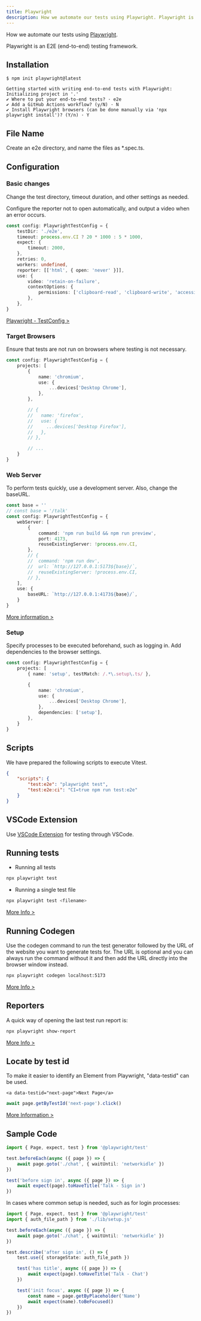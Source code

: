 ```yaml
---
title: Playwright
description: How we automate our tests using Playwright. Playwright is an E2E (end-to-end) testing framework.
---
```


How we automate our tests using [Playwright](https://playwright.dev/).

Playwright is an E2E (end-to-end) testing framework.

## Installation

```console
$ npm init playwright@latest

Getting started with writing end-to-end tests with Playwright:
Initializing project in '.'
✔ Where to put your end-to-end tests? · e2e
✔ Add a GitHub Actions workflow? (y/N) · N
✔ Install Playwright browsers (can be done manually via 'npx playwright install')? (Y/n) · Y
```

## File Name

Create an e2e directory, and name the files as \*.spec.ts.

## Configuration

### Basic changes

Change the test directory, timeout duration, and other settings as needed.

Configure the reporter not to open automatically, and output a video when an error occurs.

```ts:playwright.config.ts
const config: PlaywrightTestConfig = {
	testDir: './e2e',
	timeout: process.env.CI ? 20 * 1000 : 5 * 1000,
	expect: {
		timeout: 2000,
	},
	retries: 0,
	workers: undefined,
	reporter: [['html', { open: 'never' }]],
	use: {
		video: 'retain-on-failure',
		contextOptions: {
			permissions: ['clipboard-read', 'clipboard-write', 'accessibility-events'],
		},
	},
}
```

[Playwright - TestConfig >](https://playwright.dev/docs/api/class-testconfig)

### Target Browsers

Ensure that tests are not run on browsers where testing is not necessary.

```ts:playwright.config.ts
const config: PlaywrightTestConfig = {
	projects: [
		{
			name: 'chromium',
			use: {
				...devices['Desktop Chrome'],
			},
		},

		// {
		//   name: 'firefox',
		//   use: {
		//     ...devices['Desktop Firefox'],
		//   },
		// },

		// ...
	}
}
```

### Web Server

To perform tests quickly, use a development server. Also, change the baseURL.

```ts:playwright.config.ts
const base = ''
// const base = '/talk'
const config: PlaywrightTestConfig = {
	webServer: [
		{
			command: 'npm run build && npm run preview',
			port: 4173,
			reuseExistingServer: !process.env.CI,
		},
		// {
		// 	command: 'npm run dev',
		// 	url: `http://127.0.0.1:5173${base}/`,
		// 	reuseExistingServer: !process.env.CI,
		// },
	],
	use: {
		baseURL: `http://127.0.0.1:4173${base}/`,
	}
}
```

[More information >](https://playwright.dev/docs/test-webserver#adding-a-baseurl)

### Setup

Specify processes to be executed beforehand, such as logging in. Add dependencies to the browser settings.

```ts:playwright.config.ts
const config: PlaywrightTestConfig = {
	projects: [
		{ name: 'setup', testMatch: /.*\.setup\.ts/ },

		{
			name: 'chromium',
			use: {
				...devices['Desktop Chrome'],
			},
			dependencies: ['setup'],
		},
	}
}
```

## Scripts

We have prepared the following scripts to execute Vitest.

```json:package.json
{
	"scripts": {
		"test:e2e": "playwright test",
		"test:e2e:ci": "CI=true npm run test:e2e"
	}
}
```

## VSCode Extension

Use [VSCode Extension](./vscode-extensions#testing) for testing through VSCode.

## Running tests

- Running all tests

```bash
npx playwright test
```

- Running a single test file

```bash
npx playwright test <filename>
```

[More Info >](https://playwright.dev/docs/running-tests)

## Running Codegen

Use the codegen command to run the test generator followed by the URL of the website you want to generate tests for. The URL is optional and you can always run the command without it and then add the URL directly into the browser window instead.

```bash
npx playwright codegen localhost:5173
```

[More Info >](https://playwright.dev/docs/codegen-intro)

## Reporters

A quick way of opening the last test run report is:

```bash
npx playwright show-report
```

[More Info >](https://playwright.dev/docs/test-reporters#html-reporter)

## Locate by test id

To make it easier to identify an Element from Playwright, "data-testid" can be used.

```html:src/routes/docs/[slug]/+page.svelte
<a data-testid="next-page">Next Page</a>
```

```ts:e2e/docs.spec.ts
await page.getByTestId('next-page').click()
```

[More Information >](https://playwright.dev/docs/locators#locate-by-test-id)

## Sample Code

```ts:e2e/chat.spec.ts
import { Page, expect, test } from '@playwright/test'

test.beforeEach(async ({ page }) => {
	await page.goto('./chat', { waitUntil: 'networkidle' })
})

test('before sign in', async ({ page }) => {
	await expect(page).toHaveTitle('Talk - Sign in')
})
```

In cases where common setup is needed, such as for login processes:

```ts:e2e/chat.spec.ts
import { Page, expect, test } from '@playwright/test'
import { auth_file_path } from './lib/setup.js'

test.beforeEach(async ({ page }) => {
	await page.goto('./chat', { waitUntil: 'networkidle' })
})

test.describe('after sign in', () => {
	test.use({ storageState: auth_file_path })

	test('has title', async ({ page }) => {
		await expect(page).toHaveTitle('Talk - Chat')
	})

	test('init focus', async ({ page }) => {
		const name = page.getByPlaceholder('Name')
		await expect(name).toBeFocused()
	})
})
```
